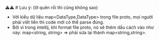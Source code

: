 ⚠️⚠️ # Lưu ý: (lỡ quên rồi thì cũng không sao)
* Với kiểu dữ liệu map<DataType,DataType> trong file proto, mọi người phải viết liền thì code mới có thể parse đúng. 
* Bởi vì trong intellij, khi format file proto, nó sẽ thêm dấu cách vào như này: map<string, string> => phải sửa lại thành map<string,string>.
